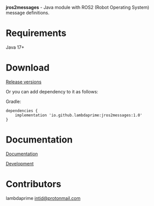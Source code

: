 **jros2messages** - Java module with ROS2 (Robot Operating System) message definitions.

# Requirements

Java 17+

# Download

[Release versions](https://github.com/lambdaprime/jros2messages/releases)

Or you can add dependency to it as follows:

Gradle:

```
dependencies {
    implementation 'io.github.lambdaprime:jros2messages:1.0'
}
```

# Documentation

[Documentation](http://portal2.atwebpages.com/jrosclient)

[Development](DEVELOPMENT.md)

# Contributors

lambdaprime <intid@protonmail.com>

